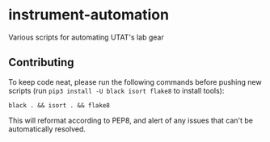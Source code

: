 # instrument-automation
Various scripts for automating UTAT's lab gear

## Contributing 
To keep code neat, please run the following commands before pushing new scripts (run `pip3 install -U black isort flake8` to install tools):
```
black . && isort . && flake8
```
This will reformat according to PEP8, and alert of any issues that can't be automatically resolved. 

